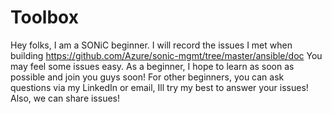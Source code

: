 # Toolbox

Hey folks, I am a SONiC beginner.
I will record the issues I met when building https://github.com/Azure/sonic-mgmt/tree/master/ansible/doc
You may feel some issues easy.
As a beginner, I hope to learn as soon as possible and join you guys soon!
For other beginners, you can ask questions via my LinkedIn or email, Ill try my best to answer your issues! Also, we can share issues!
